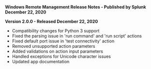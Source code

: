 **Windows Remote Management Release Notes - Published by Splunk December 22, 2020**


**Version 2.0.0 - Released December 22, 2020**

* Compatibility changes for Python 3 support
* Fixed the parsing issue in 'run command' and 'run script' actions
* Fixed default port issue in 'test connectivity' action
* Removed unsupported action parameters
* Added validations on action input parameters
* Handled exceptions for Unicode character issues
* Updated app documentation
